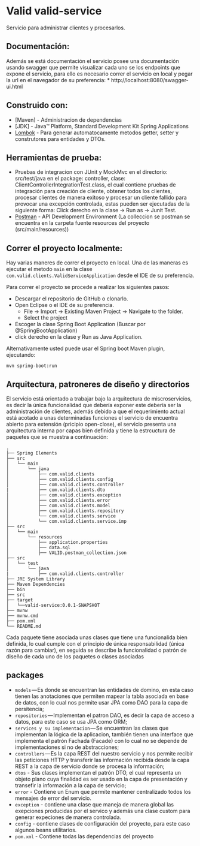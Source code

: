 # Valid  valid-service
Servicio para administrar clientes  y procesarlos.


## Documentación:
Además se está documentación  el servicio posee una documentación usando swagger que permite visualizar cada uno se los endpoints que expone el servicio, para ello es necesario correr el servicio en local  y pegar la url en el navegador de su preferencia:
	* http://localhost:8080/swagger-ui.html
## Construido con:

* 	[Maven] - Administracion de dependencias
* 	[JDK] - Java™ Platform, Standard  Development Kit
Spring Applications
* 	[Lombok](https://projectlombok.org/) - Para generar automatocamente metodos getter, setter y construtores para  	entidades y DTOs.



## Herramientas de prueba:
*   Pruebas de integracion con JUnit y MockMvc en el directorio: src/test/java en el package: controller, clase: ClientControllerIntegrationTest.class, el cual contiene pruebas de integración para creación de cliente, obtener todos los clientes, procesar clientes de manera exitoso y procesar un cliente fallido para provocar una excepción controlada, estas pueden ser ejecutadas de la siguiente forma: Click derecho en la clase -> Run as -> Junit Test.
* 	[Postman](https://www.getpostman.com/) - API Development Environment (La colleccion se postman se encuentra en la carpeta fuente resources del proyecto (src/main/resources))



## Correr el proyecto localmente:
Hay varias maneres de correr el proyecto en local. Una de las maneras es ejecutar el metodo `main`  en la clase `com.valid.clients.ValidServiceApplication` desde el IDE de su preferencia.

Para correr el proyecto se procede a realizar los siguientes pasos:
* 	Descargar el repositorio de GitHub o clonarlo.
* 	Open Eclipse o el IDE de su preferencia.
	* File -> Import -> Existing Maven Project -> Navigate to the folder.
	* Select the project
* 	Escoger la clase Spring Boot Application (Buscar por  @SpringBootApplication)
* 	click derecho en la clase y  Run as Java Application.

Alternativamente usted puede usar el Spring boot Maven plugin, ejecutando:

```shell
mvn spring-boot:run
```

## Arquitectura, patroneres de diseño y directorios

El servicio está orientado a trabajar bajo la arquitectura de miscroservicios, es decir la única funcionalidad que debería exponer este debería ser la administración de clientes, además debido a que el requerimiento actual está acotado a unas determinadas funciones el servicio de encuentra abierto para extensión (pricipio open-close), el servicio presenta una arquitectura interna por capas bien definida y tiene la estrcuctura de paquetes que se muestra a continuación:

```text
.
├── Spring Elements
├── src
│   └── main
│       └── java
│           ├── com.valid.clients
│           ├── com.valid.clients.config
│           ├── com.valid.clients.controller
|           ├── com.valid.clients.dto
│           ├── com.valid.clients.exception
│           ├── com.valid.clients.error
│           ├── com.valid.clients.model
│           ├── com.valid.clients.repository
│           └── com.valid.clients.service
│           └── com.valid.clients.service.imp
├── src
│   └── main
│       └── resources
│           ├── application.properties
│           ├── data.sql
│           ├── VALID.postman_collection.json
├── src
│   └── test
│       └── java
|           ├── com.valid.clients.controller
├── JRE System Library
├── Maven Dependencies
├── bin
├── src
├── target
│   └──valid-service:0.0.1-SNAPSHOT
├── mvnw
├── mvnw.cmd
├── pom.xml
└── README.md
```

Cada paquete tiene asociada unas clases que tiene una funcionalida bien definida, lo cual cumple con el principio de única responsabilidad (única razón para cambiar), en seguida se describe la funcionalidad o patrón de diseño de cada uno de los paquetes o clases asociadas

## packages

* 	`models` — Es donde se encuentran las entidades de domino, en esta caso tienen las anotaciones que permiten mapear la 	   tabla asociada en base de datos, con lo cual nos permite usar JPA como DAO para la capa de persitencia;
* 	`repositories` — Implementan el patron DAO, es decir la capa de acceso a datos, para este caso se usa JPA como ORM;
* 	`services y su implementacion` — Se encuentran las clases que implementan la lógica de la aplicacion, también tienen 	  una interface que implementa el patrón Fachada (Facade) con lo cual no se depende de implementaciones si no de  			 abstracciones;
* 	`controllers` — Es la capa REST del nuestro servicio y nos permite recibir las peticiones HTTP y  transferir 	  las 	   información recibida desde la capa REST a la capa de servicio donde se procesa la información;
*    `dtos` - Sus clases implementan el patrón DTO, el cual representa un objeto plano cuya finalidad es ser usado en la 	   capa de presentación y transefir la información a la capa de servicio;
*   `error` - Contiene un Enum que permite mantener centralizado todos los mensajes de error del servicio.
*   `exception` - contiene  una clase que maneja de manera global las exepciones producidas por el servico y además      	  una clase custom para generar expeciones de manera controlada.
*    `config` - contiene clases de configuración del proyecto, para este caso algunos beans utilitarios.
* 	`pom.xml` - Contiene todas las dependencias del proyecto
